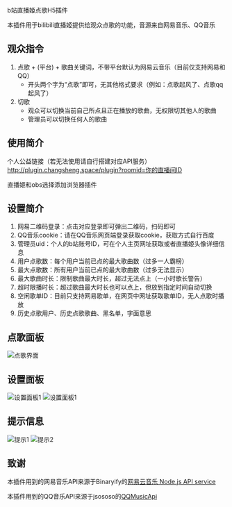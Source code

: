 b站直播姬点歌H5插件

本插件用于bilibili直播姬提供给观众点歌的功能，音源来自网易音乐、QQ音乐

## 观众指令
1. 点歌 + (平台) + 歌曲关键词，不带平台默认为网易云音乐（目前仅支持网易和QQ）
   - 开头两个字为“点歌”即可，无其他格式要求（例如：点歌起风了、点歌qq起风了）
2. 切歌 
   - 观众可以切换当前自己所点且正在播放的歌曲，无权限切其他人的歌曲
   - 管理员可以切换任何人的歌曲
## 使用简介
个人公益链接（若无法使用请自行搭建对应API服务） 
http://plugin.changsheng.space/plugin?roomid=你的直播间ID

直播姬和obs选择添加浏览器插件

## 设置简介
1. 网易二维码登录：点击对应登录即可弹出二维码，扫码即可
2. QQ音乐cookie：请在QQ音乐网页端登录获取cookie，获取方式自行百度
3. 管理员uid：个人的b站账号ID，可在个人主页网址获取或者直播姬头像详细信息
4. 用户点歌数：每个用户当前已点的最大歌曲数（过多一人霸榜）
5. 最大点歌数：所有用户当前已点的最大歌曲数（过多无法显示）
6. 最大歌曲时长：限制歌曲最大时长，超过无法点上（一小时歌长警告）
7. 超时限播时长：超过歌曲最大时长也可以点上，但放到指定时间自动切换
8. 空闲歌单ID：目前只支持网易歌单，在网页中网址获取歌单ID，无人点歌时播放
9.  历史点歌用户、历史点歌歌曲、黑名单，字面意思

## 点歌面板
![点歌界面](http://plugin.changsheng.space/images/panel.jpg)

## 设置面板
![设置面板1](http://plugin.changsheng.space/images/set1.jpg)
![设置面板1](http://plugin.changsheng.space/images/set2.jpg)


## 提示信息
![提示1](http://plugin.changsheng.space/images/tip1.jpg)
![提示2](http://plugin.changsheng.space/images/tip2.jpg)




## 致谢
本插件用到的网易音乐API来源于Binaryify的[网易云音乐 Node.js API service](https://github.com/Binaryify/NeteaseCloudMusicApi)

本插件用到的QQ音乐API来源于jsososo的[QQMusicApi](https://github.com/jsososo/QQMusicApi)